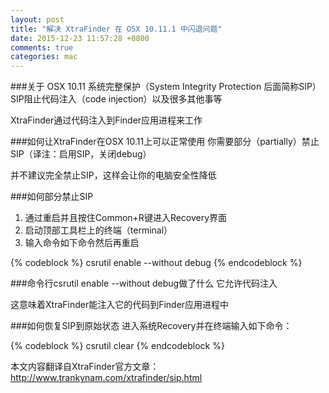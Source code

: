 ```yaml
---
layout: post
title: "解决 XtraFinder 在 OSX 10.11.1 中闪退问题"
date: 2015-12-23 11:57:28 +0800
comments: true
categories: mac
---
```

###关于 OSX 10.11 系统完整保护（System Integrity Protection 后面简称SIP）
SIP阻止代码注入（code injection）以及很多其他事等

XtraFinder通过代码注入到Finder应用进程来工作

###如何让XtraFinder在OSX 10.11上可以正常使用
你需要部分（partially）禁止SIP（译注：启用SIP，关闭debug）

并不建议完全禁止SIP，这样会让你的电脑安全性降低

###如何部分禁止SIP
1. 通过重启并且按住Common+R键进入Recovery界面
2. 启动顶部工具栏上的终端（terminal）
3. 输入命令如下命令然后再重启

{% codeblock %}
csrutil enable --without debug
{% endcodeblock %}

###命令行csrutil enable --without debug做了什么
它允许代码注入 

这意味着XtraFinder能注入它的代码到Finder应用进程中

###如何恢复SIP到原始状态
进入系统Recovery并在终端输入如下命令：

{% codeblock %}
csrutil clear
{% endcodeblock %}



本文内容翻译自XtraFinder官方文章： http://www.trankynam.com/xtrafinder/sip.html